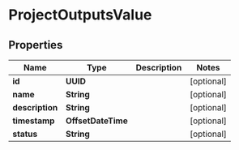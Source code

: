

# ProjectOutputsValue


## Properties

| Name | Type | Description | Notes |
|------------ | ------------- | ------------- | -------------|
|**id** | **UUID** |  |  [optional] |
|**name** | **String** |  |  [optional] |
|**description** | **String** |  |  [optional] |
|**timestamp** | **OffsetDateTime** |  |  [optional] |
|**status** | **String** |  |  [optional] |




